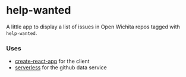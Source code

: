 # help-wanted

A little app to display a list of issues in Open Wichita repos tagged with `help-wanted`.

### Uses

* [create-react-app](https://github.com/facebookincubator/create-react-app) for the client
* [serverless](https://serverless.com) for the github data service
